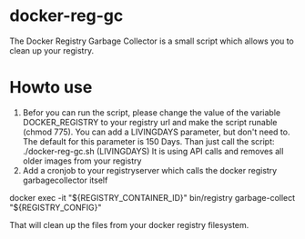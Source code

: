 # docker-reg-gc
The Docker Registry Garbage Collector is a small script which allows you to clean up your registry.

# Howto use

1. Befor you can run the script, please change the value of the variable DOCKER_REGISTRY to your registry url and make the script runable (chmod 775). You can add a LIVINGDAYS parameter, but don't need to. The default for this parameter is 150 Days. Than just call the script: ./docker-reg-gc.sh (LIVINGDAYS)
It is using API calls and removes all older images from your registry 
2. Add a cronjob to your registryserver which calls the docker registry garbagecollector itself 

docker exec -it "${REGISTRY_CONTAINER_ID}" bin/registry garbage-collect "${REGISTRY_CONFIG}"

That will clean up the files from your docker registry filesystem.
